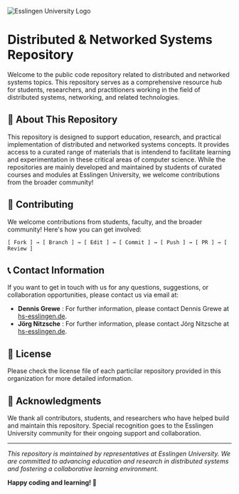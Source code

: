 ![Esslingen University Logo](https://avatars.githubusercontent.com/u/233994808?s=200&v=4)

# Distributed & Networked Systems Repository

Welcome to the public code repository related to distributed and networked systems topics. This repository serves as a comprehensive resource hub for students, researchers, and practitioners working in the field of distributed systems, networking, and related technologies.

## 🎯 About This Repository

This repository is designed to support education, research, and practical implementation of distributed and networked systems concepts. It provides access to a curated range of materials that is intendend to facilitate learning and experimentation in these critical areas of computer science. While the repositories are mainly developed and maintained by students of curated courses and modules at Esslingen University, we welcome contributions from the broader community!

## 🤝 Contributing

We welcome contributions from students, faculty, and the broader community! Here's how you can get involved:

```
[ Fork ] → [ Branch ] → [ Edit ] → [ Commit ] → [ Push ] → [ PR ] → [ Review ]
```

## 📞 Contact Information

If you want to get in touch with us for any questions, suggestions, or collaboration opportunities, please contact us via email at:

*  **Dennis Grewe** : For further information, please contact Dennis Grewe at [hs-esslingen.de](https://www.hs-esslingen.de).
*  **Jörg Nitzsche** : For further information, please contact Jörg Nitzsche at [hs-esslingen.de](https://www.hs-esslingen.de).

## 📄 License

Please check the license file of each particilar repository provided in this organization for more detailed information.

## 🙏 Acknowledgments

We thank all contributors, students, and researchers who have helped build and maintain this repository. Special recognition goes to the Esslingen University community for their ongoing support and collaboration.

---

*This repository is maintained by representatives at Esslingen University. We are committed to advancing education and research in distributed systems and fostering a collaborative learning environment.*

**Happy coding and learning! 🚀**
